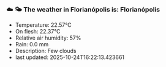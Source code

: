 ### ☁️ 🌤️  The weather in Florianópolis is: Florianópolis

- Temperature: 22.57°C
- On flesh: 22.37°C
- Relative air humidity: 57%
- Rain: 0.0 mm
- Description: Few clouds
- last updated: 2025-10-24T16:22:13.423661
